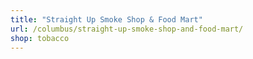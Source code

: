 ```yaml
---
title: "Straight Up Smoke Shop & Food Mart"
url: /columbus/straight-up-smoke-shop-and-food-mart/
shop: tobacco
---
```

